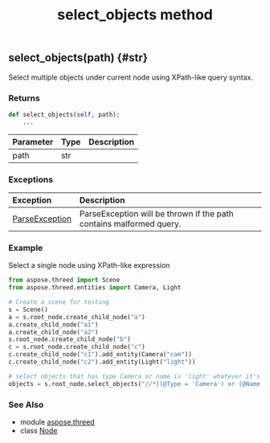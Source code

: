 ﻿---
title: select_objects method
second_title: Aspose.3D for Python via .NET API References
description: 
type: docs
weight: 120
url: /python-net/aspose.threed/node/select_objects/
is_root: false
---

## select_objects(path) {#str}

Select multiple objects under current node using XPath-like query syntax.


### Returns 





```python
def select_objects(self, path):
    ...
```


| Parameter | Type | Description |
| :- | :- | :- |
| path | str |  |
### Exceptions
| Exception | Description |
| :- | :- |
| [ParseException](/3d/python-net/aspose.threed.utilities/parseexception) | ParseException will be thrown if the path contains malformed query. |



### Example 


Select a single node using XPath-like expression

```python
from aspose.threed import Scene
from aspose.threed.entities import Camera, Light

# Create a scene for testing
s = Scene()
a = s.root_node.create_child_node("a")
a.create_child_node("a1")
a.create_child_node("a2")
s.root_node.create_child_node("b")
c = s.root_node.create_child_node("c")
c.create_child_node("c1").add_entity(Camera("cam"))
c.create_child_node("c2").add_entity(Light("light"))

# select objects that has type Camera or name is 'light' whatever it's located.
objects = s.root_node.select_objects("//*[(@Type = 'Camera') or (@Name = 'light')]")

```



### See Also
* module [aspose.threed](../../)
* class [Node](/3d/python-net/aspose.threed/node)

